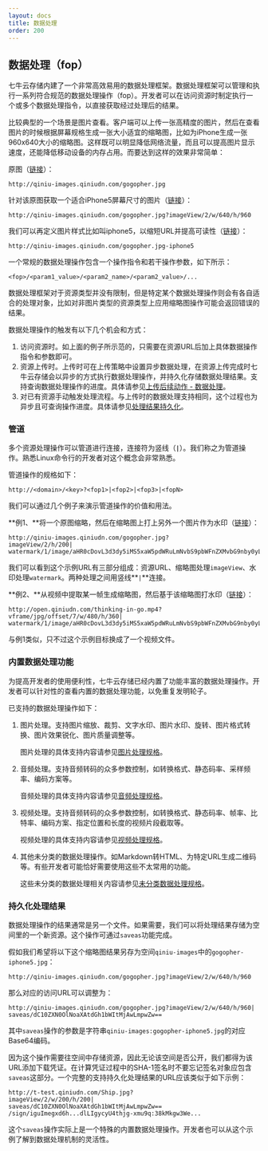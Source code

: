 ```yaml
---
layout: docs
title: 数据处理
order: 200
---
```

<a name="fop"></a>
## 数据处理（fop）

七牛云存储内建了一个非常高效易用的数据处理框架。数据处理框架可以管理和执行一系列符合规范的数据处理操作（fop）。开发者可以在访问资源时制定执行一个或多个数据处理指令，以直接获取经过处理后的结果。

比较典型的一个场景是图片查看。客户端可以上传一张高精度的图片，然后在查看图片的时候根据屏幕规格生成一张大小适宜的缩略图，比如为iPhone生成一张960x640大小的缩略图。这样既可以明显降低网络流量，而且可以提高图片显示速度，还能降低移动设备的内存占用。而要达到这样的效果非常简单：

原图（[链接](http://qiniu-images.qiniudn.com/gogopher.jpg)）：

```
http://qiniu-images.qiniudn.com/gogopher.jpg
```
针对该原图获取一个适合iPhone5屏幕尺寸的图片（[链接](http://qiniu-images.qiniudn.com/gogopher.jpg?imageView/2/w/640/h/960)）：

```
http://qiniu-images.qiniudn.com/gogopher.jpg?imageView/2/w/640/h/960
```

我们可以再定义图片样式比如叫iphone5，以缩短URL并提高可读性（[链接](http://qiniu-images.qiniudn.com/gogopher.jpg-iphone5)）：
```
http://qiniu-images.qiniudn.com/gogopher.jpg-iphone5
```

一个常规的数据处理操作包含一个操作指令和若干操作参数，如下所示：

```
<fop>/<param1_value>/<param2_name>/<param2_value>/...
```

数据处理框架对于资源类型并没有限制，但是特定某个数据处理操作则会有各自适合的处理对象，比如对非图片类型的资源类型上应用缩略图操作可能会返回错误的结果。

数据处理操作的触发有以下几个机会和方式：

1. 访问资源时。如上面的例子所示范的，只需要在资源URL后加上具体数据操作指令和参数即可。
1. 资源上传时。上传时可在上传策略中设置异步数据处理，在资源上传完成时七牛云存储会以异步的方式执行数据处理操作，并持久化存储数据处理结果。支持查询数据处理操作的进度。具体请参见[上传后续动作 - 数据处理]()。
1. 对已有资源手动触发处理流程。与上传时的数据处理支持相同，这个过程也为异步且可查询操作进度。具体请参见[处理结果持久化](#fop-saveas)。

<a name="fop-pipeline"></a>
### 管道

多个资源处理操作可以管道进行连接，连接符为竖线（**`|`**）。我们称之为管道操作。熟悉Linux命令行的开发者对这个概念会非常熟悉。

管道操作的规格如下：

```
http://<domain>/<key>?<fop1>|<fop2>|<fop3>|<fopN>
```

我们可以通过几个例子来演示管道操作的价值和用法。

**例1、**将一个原图缩略，然后在缩略图上打上另外一个图片作为水印（[链接](http://qiniu-images.qiniudn.com/gogopher.jpg?imageView/2/h/200|watermark/1/image/aHR0cDovL3d3dy5iMS5xaW5pdWRuLmNvbS9pbWFnZXMvbG9nby0yLnBuZw==)）：

```
http://qiniu-images.qiniudn.com/gogopher.jpg?
imageView/2/h/200|
watermark/1/image/aHR0cDovL3d3dy5iMS5xaW5pdWRuLmNvbS9pbWFnZXMvbG9nby0yLnBuZw==
```

我们可以看到这个示例URL有三部分组成：资源URL、缩略图处理`imageView`、水印处理`watermark`。两种处理之间用竖线**`|`**连接。

**例2、**从视频中提取某一帧生成缩略图，然后基于该缩略图打水印（[链接](http://open.qiniudn.com/thinking-in-go.mp4?vframe/jpg/offset/7/w/480/h/360|watermark/1/image/aHR0cDovL3d3dy5iMS5xaW5pdWRuLmNvbS9pbWFnZXMvbG9nby0yLnBuZw==)）：

```
http://open.qiniudn.com/thinking-in-go.mp4?
vframe/jpg/offset/7/w/480/h/360|
watermark/1/image/aHR0cDovL3d3dy5iMS5xaW5pdWRuLmNvbS9pbWFnZXMvbG9nby0yLnBuZw==
```

与例1类似，只不过这个示例目标换成了一个视频文件。

<a name="fop-predefined"></a>
### 内置数据处理功能

为提高开发者的使用便利性，七牛云存储已经内置了功能丰富的数据处理操作。开发者可以针对性的查看内置的数据处理功能，以免重复发明轮子。

已支持的数据处理操作如下：

1. 图片处理。支持图片缩放、裁剪、文字水印、图片水印、旋转、图片格式转换、图片效果锐化、图片质量调整等。

	图片处理的具体支持内容请参见[图片处理规格]()。

1. 音频处理。支持音频转码的众多参数控制，如转换格式、静态码率、采样频率、编码方案等。

	音频处理的具体支持内容请参见[音频处理规格]()。

1. 视频处理。支持音频转码的众多参数控制，如转换格式、静态码率、帧率、比特率、编码方案、指定位置和长度的视频片段截取等。

	视频处理的具体支持内容请参见[视频处理规格]()。
	
1. 其他未分类的数据处理操作。如Markdown转HTML、为特定URL生成二维码等。有些开发者可能恰好需要使用这些不太常用的功能。

	这些未分类的数据处理相关内容请参见[未分类数据处理规格]()。

<a name="fop-saveas"></a>
### 持久化处理结果

数据处理操作的结果通常是另一个文件。如果需要，我们可以将处理结果存储为空间里的一个新资源。这个操作可通过`saveas`功能完成。

假如我们希望将以下这个缩略图结果另存为空间`qiniu-images`中的`gogopher-iphone5.jpg`：

```
http://qiniu-images.qiniudn.com/gogopher.jpg?imageView/2/w/640/h/960
```

那么对应的访问URL可以调整为：

```
http://qiniu-images.qiniudn.com/gogopher.jpg?imageView/2/w/640/h/960|
saveas/dC10ZXN0OlNoaXAtdGh1bWItMjAwLmpwZw==
```
其中`saveas`操作的参数是字符串`qiniu-images:gogopher-iphone5.jpg`的对应Base64编码。

因为这个操作需要往空间中存储资源，因此无论该空间是否公开，我们都得为该URL添加下载凭证。在计算凭证过程中的SHA-1签名时不要忘记签名对象应包含`saveas`这部分。一个完整的支持持久化处理结果的URL应该类似于如下示例：

```
http://t-test.qiniudn.com/Ship.jpg?
imageView/2/w/200/h/200|
saveas/dC10ZXN0OlNoaXAtdGh1bWItMjAwLmpwZw==
/sign/iguImegxd6h...dlLIgycyU4thjg-xmu9q:38kMkgw3We...
```

这个`saveas`操作实际上是一个特殊的内置数据处理操作。开发者也可以从这个示例了解到数据处理机制的灵活性。
